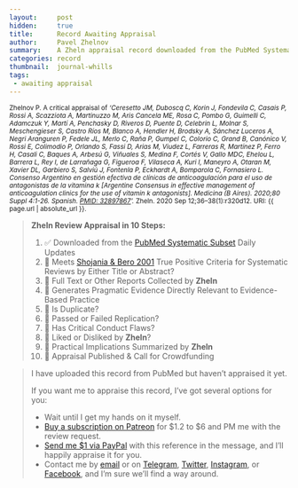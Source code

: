 ```yaml
---
layout:     post
hidden:     true
title:      Record Awaiting Appraisal
author:     Pavel Zhelnov
summary:    A Zheln appraisal record downloaded from the PubMed Systematic Subset daily updates.
categories: record
thumbnail:  journal-whills
tags:
 - awaiting appraisal
---
```


<small>Zhelnov P. A critical appraisal of _‘Ceresetto JM, Duboscq C, Korin J, Fondevila C, Casais P, Rossi A, Scazziota A, Martinuzzo M, Aris Cancela ME, Rosa C, Pombo G, Guimelli C, Adamczuk Y, Martí A, Penchasky D, Riveros D, Puente D, Celebrin L, Molnar S, Meschengieser S, Castro Ríos M, Blanco A, Hendler H, Brodsky A, Sánchez Luceros A, Negri Aranguren P, Fedele JL, Merlo C, Raña P, Gumpel C, Colorio C, Grand B, Canónico V, Rossi E, Colimodio P, Orlando S, Fassi D, Arias M, Viudez L, Farreras R, Martínez P, Ferro H, Casali C, Baques A, Arbesú G, Viñuales S, Medina F, Cortés V, Gallo MDC, Ehelou L, Barrera L, Rey I, de Larrañaga G, Figueroa F, Vilaseca A, Kuri I, Maneyro A, Otaran M, Xavier DL, Garbiero S, Salviú J, Fontenla P, Eckhardt A, Bomparola C, Fornasiero L. Consenso Argentino en gestión efectiva de clínicas de anticoagulación para el uso de antagonistas de la vitamina k [Argentine Consensus in effective management of anticoagulation clinics for the use of vitamin k antagonists]. Medicina (B Aires). 2020;80 Suppl 4:1-26. Spanish. [PMID: 32897867](https://pubmed.gov/32897867)’._ Zheln. 2020 Sep 12;36–38(1):r320d12. URI: {{ page.url | absolute_url }}.</small>

> **Zheln Review Appraisal in 10 Steps:**
>
> 1. ✅ Downloaded from the [PubMed Systematic Subset](https://p1m.org/ssb) Daily Updates
> 2. 🔄 Meets [Shojania & Bero 2001](https://www.researchgate.net/publication/11820967_Taking_Advantage_of_the_Explosion_of_Systematic_Reviews_An_Efficient_MEDLINE_Search_Strategy) True Positive Criteria for Systematic Reviews by Either Title or Abstract?
> 3. 🔄 Full Text or Other Reports Collected by **Zheln**
> 4. 🔄 Generates Pragmatic Evidence Directly Relevant to Evidence-Based Practice
> 5. 🔄 Is Duplicate?
> 6. 🔄 Passed or Failed Replication?
> 7. 🔄 Has Critical Conduct Flaws?
> 8. 🔄 Liked or Disliked by **Zheln**?
> 9. 🔄 Practical Implications Summarized by **Zheln**
> 10. 🔄 Appraisal Published & Call for Crowdfunding

> I have uploaded this record from PubMed but haven’t appraised it yet.
>
> If you want me to appraise this record, I’ve got several options for you:
> * Wait until I get my hands on it myself.
> * [Buy a subscription on Patreon](https://patreon.com/zheln) for $1.2 to $6 and PM me with the review request.
> * [Send me $1 via PayPal](https://paypal.me/pjelnov) with this reference in the message, and I’ll happily appraise it for you.
> * Contact me by [email](mailto:pavel@zheln.com) or on [Telegram](https://t.me/drzhelnov), [Twitter](https://twitter.com/drzhelnov), [Instagram](https://instagram.com/igzheln), or [Facebook](https://facebook.com/drzhelnov), and I’m sure we’ll find a way around.
